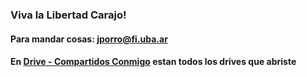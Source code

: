 ### Viva la Libertad Carajo!
#### Para mandar cosas:  jporro@fi.uba.ar
#### En [Drive - Compartidos Conmigo](https://drive.google.com/drive/shared-with-me) estan todos los drives que abriste



<!--
**jporro/jporro** is a ✨ _special_ ✨ repository because its `README.md` (this file) appears on your GitHub profile.

Here are some ideas to get you started:

- 🔭 I’m currently working on ...
- 🌱 I’m currently learning ...
- 👯 I’m looking to collaborate on ...
- 🤔 I’m looking for help with ...
- 💬 Ask me about ...
- 📫 How to reach me: ...
- 😄 Pronouns: ...
- ⚡ Fun fact: ...
-->

